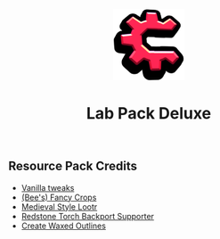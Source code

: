 <center>
    <img width="128px" alt="Lab Pack Deluxe Logo" src="mmc-pack/LabPackDeluxe.png" />
    <h1> Lab Pack Deluxe</h1>
</center>

<br />

## Resource Pack Credits
 - [Vanilla tweaks](https://vanillatweaks.net/picker/resource-packs/)
 - [(Bee's) Fancy Crops](https://modrinth.com/resourcepack/fancy-crops)
 - [Medieval Style Lootr](https://www.curseforge.com/minecraft/texture-packs/medieval-style-lootr)
 - [Redstone Torch Backport Supporter](https://modrinth.com/resourcepack/rstorch-backport-mod-supporter)
 - [Create Waxed Outlines](https://modrinth.com/resourcepack/create-waxed-outlines)